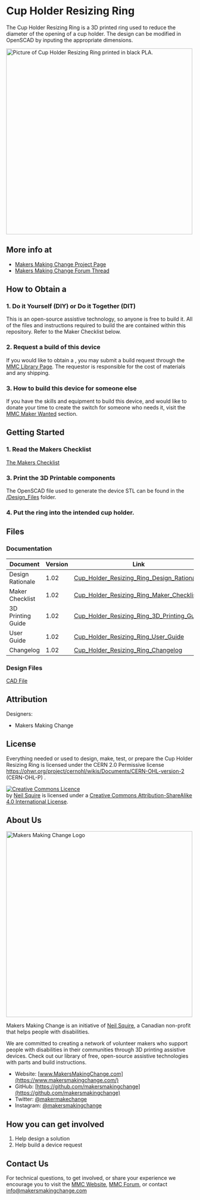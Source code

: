 # Cup Holder Resizing Ring
The Cup Holder Resizing Ring is a 3D printed ring used to reduce the diameter of the opening of a cup holder. The design can be modified in OpenSCAD by inputing the appropriate dimensions.

<img src="https://github.com/makersmakingchange/Cup-Holder-Resizing-Ring/blob/main/Cup%20Holder%20Resizing%20Ring/Images/Cup%20Holder%20Resizing%20Ring%20Close-up.JPG" width="500" alt="Picture of Cup Holder Resizing Ring printed in black PLA.">

## More info at
- [Makers Making Change Project Page](https://makersmakingchange.com/project/cup-holder-resizing-ring/)
- [Makers Making Change Forum Thread](https://makersmakingchange.com/forum/topic/cup-holder-resizing-ring/)


## How to Obtain a <Device-Name>
### 1. Do it Yourself (DIY) or Do it Together (DIT)

This is an open-source assistive technology, so anyone is free to build it. All of the files and instructions required to build the <Device-Name> are contained within this repository. Refer to the Maker Checklist below.

### 2. Request a build of this device

If you would like to obtain a <Device-Name> , you may submit a build request through the [MMC Library Page](https://makersmakingchange.com/project/device-name/). The requestor is responsible for the cost of materials and any shipping.

### 3. How to build this device for someone else

If you have the skills and equipment to build this device, and would like to donate your time to create the switch for someone who needs it, visit the [MMC Maker Wanted](https://makersmakingchange.com/maker-wanted/) section.


## Getting Started

### 1. Read the Makers Checklist

[The Makers Checklist](https://github.com/makersmakingchange/Cup-Holder-Resizing-Ring/blob/main/Cup%20Holder%20Resizing%20Ring/Documentation/Cup_Holder_Resizing_Ring_Maker_Checklist.pdf) 

### 3. Print the 3D Printable components

The OpenSCAD file used to generate the device STL can be found in the [/Design_Files](/Design_Files) folder.

### 4. Put the ring into the intended cup holder.

## Files
### Documentation
| Document             | Version | Link |
|----------------------|---------|------|
| Design Rationale     | 1.02    | [Cup_Holder_Resizing_Ring_Design_Rationale](https://github.com/makersmakingchange/Cup-Holder-Resizing-Ring/blob/main/Cup%20Holder%20Resizing%20Ring/Documentation/Cup_Holder_Resizing_Ring_Design_Rationale.pdf)     |
| Maker Checklist      | 1.02    | [Cup_Holder_Resizing_Ring_Maker_Checklist](https://github.com/makersmakingchange/Cup-Holder-Resizing-Ring/blob/main/Cup%20Holder%20Resizing%20Ring/Documentation/Cup_Holder_Resizing_Ring_Maker_Checklist.pdf)     |    |
| 3D Printing Guide    | 1.02    | [Cup_Holder_Resizing_Ring_3D_Printing_Guide](https://github.com/makersmakingchange/Cup-Holder-Resizing-Ring/blob/main/Cup%20Holder%20Resizing%20Ring/Documentation/Cup_Holder_Resizing_Ring_3D_Print_Guide.pdf)     |
| User Guide           | 1.02    | [Cup_Holder_Resizing_Ring_User_Guide](https://github.com/makersmakingchange/Cup-Holder-Resizing-Ring/blob/main/Cup%20Holder%20Resizing%20Ring/Documentation/Cup_Holder_Resizing_Ring_User_Guide.pdf)    |
| Changelog            | 1.02    | [Cup_Holder_Resizing_Ring_Changelog](https://github.com/makersmakingchange/Cup-Holder-Resizing-Ring/blob/main/Cup%20Holder%20Resizing%20Ring/Documentation/Cup_Holder_Resizing_Ring_ChangeLog.pdf)     |

### Design Files
[CAD File](https://github.com/makersmakingchange/Cup-Holder-Resizing-Ring/tree/main/Cup%20Holder%20Resizing%20Ring/Design_Files)


## Attribution
Designers:
 - Makers Making Change



## License
Everything needed or used to design, make, test, or prepare the Cup Holder Resizing Ring is licensed under the CERN 2.0 Permissive license <https://ohwr.org/project/cernohl/wikis/Documents/CERN-OHL-version-2> (CERN-OHL-P) . 


<a rel="license" href="http://creativecommons.org/licenses/by-sa/4.0/"><img alt="Creative Commons Licence" style="border-width:0" src="https://i.creativecommons.org/l/by-sa/4.0/88x31.png" /></a><br /><span xmlns:dct="http://purl.org/dc/terms/" property="dct:title"><Device-Name></span> by <a xmlns:cc="http://creativecommons.org/ns#" href="www.makersmakingchange.com" property="cc:attributionName" rel="cc:attributionURL">Neil Squire</a> is licensed under a <a rel="license" href="http://creativecommons.org/licenses/by-sa/4.0/">Creative Commons Attribution-ShareAlike 4.0 International License</a>.




## About Us
<img src="https://www.makersmakingchange.com/wp-content/uploads/logo/mmc_logo.svg" width="500" alt="Makers Making Change Logo">

Makers Making Change is an initiative of [Neil Squire](https://www.neilsquire.ca/), a Canadian non-profit that helps people with disabilities.

We are committed to creating a network of volunteer makers who support people with disabilities in their communities through 3D printing assistive devices. Check out our library of free, open-source assistive technologies with parts and build instructions.

 - Website: [www.MakersMakingChange.com](https://www.makersmakingchange.com/)
 - GitHub: [https://github.com/makersmakingchange](https://github.com/makersmakingchange)
 - Twitter: [@makermakechange](https://twitter.com/makermakechange)
 - Instagram: [@makersmakingchange](https://www.instagram.com/makersmakingchange)

## How you can get involved
1. Help design a solution 
2. Help build a device request


## Contact Us

For technical questions, to get involved, or share your experience we encourage you to visit the [MMC Website](https://www.makersmakingchange.com/), [MMC Forum](https://makersmakingchange.com/forum), or contact info@makersmakingchange.com
